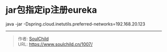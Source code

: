 # jar包指定ip注册eureka

<!--more-->
java -jar -Dspring.cloud.inetutils.preferred-networks=192.168.20.123


---

> 作者: [SoulChild](https://www.soulchild.cn)  
> URL: https://www.soulchild.cn/1007/  

